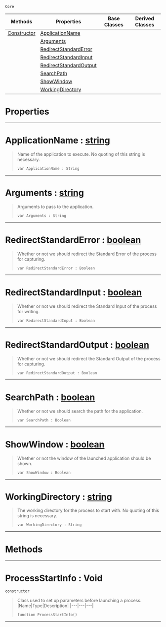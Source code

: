  `Core`

|Methods|Properties|Base Classes|Derived Classes|
|---|---|---|---|
|[ Constructor](processstartinfo.md#processstartinfo-void)|[ ApplicationName](processstartinfo.md#applicationname-zilch-eng)| | |
| |[ Arguments](processstartinfo.md#arguments-zilch-engine-do)| | |
| |[ RedirectStandardError](processstartinfo.md#redirectstandarderror-ze)| | |
| |[ RedirectStandardInput](processstartinfo.md#redirectstandardinput-ze)| | |
| |[ RedirectStandardOutput](processstartinfo.md#redirectstandardoutput-z)| | |
| |[ SearchPath](processstartinfo.md#searchpath-zilch-engine-d)| | |
| |[ ShowWindow](processstartinfo.md#showwindow-zilch-engine-d)| | |
| |[ WorkingDirectory](processstartinfo.md#workingdirectory-zilch-en)| | |


 #  Properties


---  
 #  ApplicationName : [string](string.md)

> Name of the application to execute. No quoting of this string is necessary.
> ``` lang=cpp, name=Nada
> var ApplicationName : String


---  
 #  Arguments : [string](string.md)

> Arguments to pass to the application.
> ``` lang=cpp, name=Nada
> var Arguments : String


---  
 #  RedirectStandardError : [boolean](boolean.md)

> Whether or not we should redirect the Standard Error of the process for capturing.
> ``` lang=cpp, name=Nada
> var RedirectStandardError : Boolean


---  
 #  RedirectStandardInput : [boolean](boolean.md)

> Whether or not we should redirect the Standard Input of the process for writing.
> ``` lang=cpp, name=Nada
> var RedirectStandardInput : Boolean


---  
 #  RedirectStandardOutput : [boolean](boolean.md)

> Whether or not we should redirect the Standard Output of the process for capturing.
> ``` lang=cpp, name=Nada
> var RedirectStandardOutput : Boolean


---  
 #  SearchPath : [boolean](boolean.md)

> Whether or not we should search the path for the application.
> ``` lang=cpp, name=Nada
> var SearchPath : Boolean


---  
 #  ShowWindow : [boolean](boolean.md)

> Whether or not the window of the launched application should be shown.
> ``` lang=cpp, name=Nada
> var ShowWindow : Boolean


---  
 #  WorkingDirectory : [string](string.md)

> The working directory for the process to start with. No quoting of this string is necessary.
> ``` lang=cpp, name=Nada
> var WorkingDirectory : String


---  
 #  Methods


---  
 #  ProcessStartInfo : Void

 `constructor`

> Class used to set up parameters before launching a process.
> |Name|Type|Description|
> |---|---|---|
> ``` lang=cpp, name=Nada
> function ProcessStartInfo()
> ``` 


---  
 

 